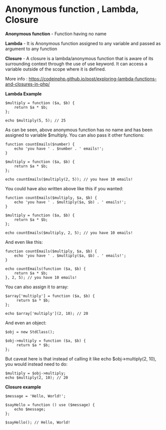 # Anonymous function , Lambda, Closure

**Anonymous function** - Function having no name

**Lambda** - It is Anonymous function assigned to any variable and passed as argument to any function

**Closure** - A closure is a lambda/anonymous function that is aware of its surrounding context through the use of use keyword. It can access a variable outside of the scope where it is defined.

More info : https://codeinphp.github.io/post/exploring-lambda-functions-and-closures-in-php/

**Lambda Example**

```apacheconfig
$multiply = function ($a, $b) {
    return $a * $b;
};

echo $multiply(5, 5); // 25
```

As can be seen, above anonymous function has no name and has been assigned to variable $multiply. You can also pass it other functions:

```apacheconfig
function countEmails($number) {
    echo 'you have ' . $number . ' emails!';
}

$multiply = function ($a, $b) {
    return $a * $b;
};

echo countEmails($multiply(2, 5)); // you have 10 emails!
```

You could have also written above like this if you wanted:

```apacheconfig
function countEmails($multiply, $a, $b) {
    echo 'you have ' . $multiply($a, $b) . ' emails!';
}

$multiply = function ($a, $b) {
    return $a * $b;
};

echo countEmails($multiply, 2, 5); // you have 10 emails!
```

And even like this:

```apacheconfig
function countEmails($multiply, $a, $b) {
    echo 'you have ' . $multiply($a, $b) . ' emails!';
}

echo countEmails(function ($a, $b) {
    return $a * $b;
}, 2, 5); // you have 10 emails!
```

You can also assign it to array:

```apacheconfig
$array['multiply'] = function ($a, $b) {
     return $a * $b;
};

echo $array['multiply'](2, 10); // 20
```

And even an object:

```apacheconfig
$obj = new StdClass();

$obj->multiply = function ($a, $b) {
     return $a * $b;
};
```

But caveat here is that instead of calling it like echo $obj->multiply(2, 10), you would instead need to do:

```apacheconfig
$multiply = $obj->multiply;
echo $multiply(2, 10); // 20
```


**Closure example** 
```apacheconfig
$message = 'Hello, World!';

$sayHello = function () use ($message) {
    echo $message;
};

$sayHello(); // Hello, World!
```

